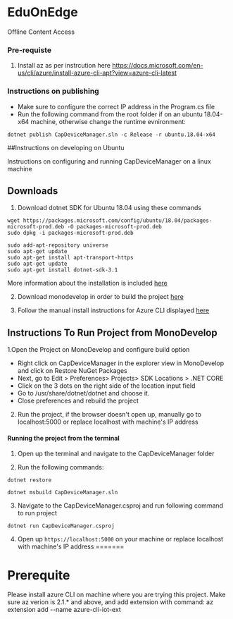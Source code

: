 # EduOnEdge
Offline Content Access
### Pre-requiste 
1. Install az as per instrcution here 
               https://docs.microsoft.com/en-us/cli/azure/install-azure-cli-apt?view=azure-cli-latest
	   

### Instructions on publishing
 * Make sure to configure the correct IP address in the Program.cs file
 * Run the following command from the root folder if on an ubuntu 18.04-x64 machine,
    otherwise change the runtime evnironment:

 ```dotnet publish CapDeviceManager.sln -c Release -r ubuntu.18.04-x64```

##Instructions on developing on Ubuntu

Instructions on configuring and running CapDeviceManager on a linux machine 

## Downloads

1. Download dotnet SDK for Ubuntu 18.04 using these commands 

```
wget https://packages.microsoft.com/config/ubuntu/18.04/packages-microsoft-prod.deb -O packages-microsoft-prod.deb
sudo dpkg -i packages-microsoft-prod.deb
```

```
sudo add-apt-repository universe
sudo apt-get update
sudo apt-get install apt-transport-https
sudo apt-get update
sudo apt-get install dotnet-sdk-3.1 
```
More information about the installation is included [here](https://docs.microsoft.com/en-us/dotnet/core/install/linux-package-manager-ubuntu-1804)

2. Download monodevelop in order to build the project [here](https://www.monodevelop.com/download/#fndtn-download-lin)

3. Follow the manual install instructions for Azure CLI displayed [here](https://docs.microsoft.com/en-us/cli/azure/install-azure-cli-apt?view=azure-cli-latest#manual-install-instructions)

## Instructions To Run Project from MonoDevelop

1.Open the Project on MonoDevelop and configure build option
  * Right click on CapDeviceManager in the explorer view in MonoDevelop and click on Restore NuGet Packages
  * Next, go to Edit > Preferences> Projects> SDK Locations > .NET CORE
  * Click on the 3 dots on the right side of the location input field
  * Go to /usr/share/dotnet/dotnet and choose it.
  * Close preferences and rebuild the project

2. Run the project, if the browser doesn't open up, manually go to localhost:5000 or replace localhost with machine's IP address

#### Running the project from the terminal 
1. Open up the terminal and navigate to the CapDeviceManager folder

2. Run the following commands: 

```
dotnet restore

dotnet msbuild CapDeviceManager.sln
```
3. Navigate to the CapDeviceManager.csproj and run following command to run project

```
dotnet run CapDeviceManager.csproj
```

4. Open up `https://localhost:5000` on your machine or replace localhost with machine's IP address
=======
# Prerequite
Please install azure CLI on machine where you are trying this project.
Make sure az verion is 2.1.* and above, and add extension with command:
	az extension add --name azure-cli-iot-ext

